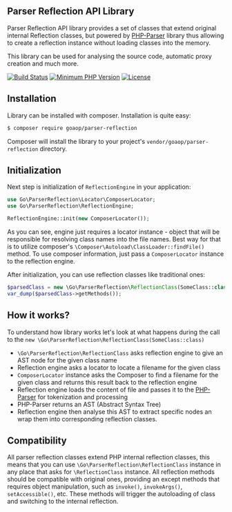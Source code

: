 Parser Reflection API Library
-----------------

Parser Reflection API library provides a set of classes that extend original internal Reflection classes, but powered by [PHP-Parser](https://github.com/nikic/PHP-Parser) library thus allowing to create a reflection instance without loading classes into the memory.

This library can be used for analysing the source code, automatic proxy creation and much more.

[![Build Status](https://secure.travis-ci.org/goaop/parser-reflection.png?branch=master)](https://travis-ci.org/goaop/parser-reflection)
[![Minimum PHP Version](http://img.shields.io/badge/php-%3E%3D%205.5-8892BF.svg)](https://php.net/)
[![License](https://img.shields.io/packagist/l/goaop/parser-reflection.svg)](https://packagist.org/packages/goaop/parser-reflection)

Installation
------------

Library can be installed with composer. Installation is quite easy:

```bash
$ composer require goaop/parser-reflection
```

Composer will install the library to your project's `vendor/goaop/parser-reflection` directory.

Initialization
------------

Next step is initialization of `ReflectionEngine` in your application: 

```php
use Go\ParserReflection\Locator\ComposerLocator;
use Go\ParserReflection\ReflectionEngine;

ReflectionEngine::init(new ComposerLocator());
```
As you can see, engine just requires a locator instance - object that will be responsible for resolving class names into the file names. Best way for that is to utilize composer's `\Composer\Autoload\ClassLoader::findFile()` method. To use composer information, just pass a `ComposerLocator` instance to the reflection engine.

After initialization, you can use reflection classes like traditional ones:

```php
$parsedClass = new \Go\ParserReflection\ReflectionClass(SomeClass::class);
var_dump($parsedClass->getMethods());
```

How it works?
------------

To understand how library works let's look at what happens during the call to the `new \Go\ParserReflection\ReflectionClass(SomeClass::class)`

 * `\Go\ParserReflection\ReflectionClass` asks reflection engine to give an AST node for the given class name
 * Reflection engine asks a locator to locate a filename for the given class
 * `ComposerLocator` instance asks the Composer to find a filename for the given class and returns this result back to the reflection engine
 * Reflection engine loads the content of file and passes it to the [PHP-Parser](https://github.com/nikic/PHP-Parser) for tokenization and processing
 * PHP-Parser returns an AST (Abstract Syntax Tree)
 * Reflection engine then analyse this AST to extract specific nodes an wrap them into corresponding reflection classes.
 
Compatibility
------------

All parser reflection classes extend PHP internal reflection classes, this means that you can use `\Go\ParserReflection\ReflectionClass` instance in any place that asks for `\ReflectionClass` instance. All reflection methods should be compatible with original ones, providing an  except methods that requires object manipulation, such as `invoke()`, `invokeArgs()`, `setAccessible()`, etc. These methods will trigger the autoloading of class and switching to the internal reflection. 
